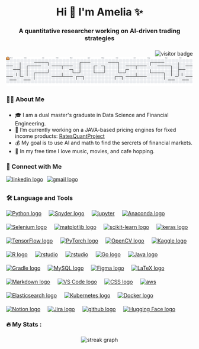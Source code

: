 <h1 align="center">Hi 👋 I'm Amelia ✨</h1>
<h3 align="center">A quantitative researcher working on AI-driven trading strategies</h3>

###

<div align="right">
  <img src="https://visitor-badge.laobi.icu/badge?page_id=hsuan5483.hsuan5483&left_color=%23FF8904&right_color=%23FF8904" alt="visitor badge" />
</div>

<picture>
  <source media="(prefers-color-scheme: dark)" srcset="https://raw.githubusercontent.com/hsuan5483/hsuan5483/output/pacman-contribution-graph-dark.svg">
  <source media="(prefers-color-scheme: light)" srcset="https://raw.githubusercontent.com/hsuan5483/hsuan5483/output/pacman-contribution-graph.svg">
  <img alt="pacman contribution graph" src="https://raw.githubusercontent.com/hsuan5483/hsuan5483/output/pacman-contribution-graph.svg">
</picture>

###

<h3 align="left">👩‍💻  About Me </h3>

###

<p align="left">

- 🎓 I am a dual master's graduate in Data Science and Financial Engineering. <!-- - 📊 I work as AI Data Scientist at a hedge fund.-->
- 🔭 I’m currently working on a JAVA-based pricing engines for fixed income products: [RatesQuantProject](https://github.com/hsuan5483/RatesQuantProject)
- 💰 My goal is to use AI and math to find the sercrets of financial markets.
- 🥳 In my free time I love music, movies, and cafe hopping.

</p>

###

<h3 align="left">🤝  Connect with Me</h3>

<div align="left" style="display: flex;">
  <a href="https://www.linkedin.com/in/pei-hsuan-hsu/" target="_blank" style="display: flex; align-items: center; gap: 10px;">
    <img src="https://img.shields.io/static/v1?message=LinkedIn&logo=linkedin&label=&color=0077B5&logoColor=white&labelColor=&style=for-the-badge" height="25" alt="linkedin logo" />
  </a>
  <a href="mailto:hsuan.hsuuu@gmail.com" target="_blank" style="display: flex; align-items: center; gap: 10px; margin-left: 10px;">
    <img src="https://img.shields.io/badge/Gmail-D14836?style=for-the-badge&logo=gmail&logoColor=white" height="25" alt="gmail logo" />
  </a>
</div>


###

<h3 align="left">🛠 Language and Tools</h3>

<div align="left" style="display: flex; flex-wrap: wrap; justify-content: flex-start; gap: 20px;">
  <a href="https://www.python.org/" target="_blank"><img src="https://cdn.jsdelivr.net/gh/devicons/devicon/icons/python/python-original.svg" width="40" height="40" alt="Python logo" /></a>
  <a href="https://www.spyder-ide.org" target="_blank"> <img src="https://raw.githubusercontent.com/devicons/devicon/refs/tags/v2.17.0/icons/spyder/spyder-original.svg" alt="Spyder logo" width="40" height="40"/></a>
  <a href="https://jupyter.org/" target="_blank"> <img src="https://cdn.jsdelivr.net/gh/devicons/devicon/icons/jupyter/jupyter-original-wordmark.svg" alt="jupyter" width="40" height="40"/></a>
  <a href="https://www.anaconda.com/" target="_blank"><img src="https://cdn.jsdelivr.net/gh/devicons/devicon/icons/anaconda/anaconda-original.svg" width="40" height="40" alt="Anaconda logo" /></a>
  <a href="https://www.selenium.dev/" target="_blank"><img src="https://cdn.jsdelivr.net/gh/devicons/devicon/icons/selenium/selenium-original.svg" width="40" height="40" alt="Selenium logo" /></a>
  <a href="https://matplotlib.org" target="_blank"><img src="https://raw.githubusercontent.com/devicons/devicon/refs/tags/v2.17.0/icons/matplotlib/matplotlib-original-wordmark.svg" width="40" height="40" alt="matplotlib logo" /></a>
  <a href="https://scikit-learn.org/" target="_blank"><img src="https://cdn.jsdelivr.net/gh/devicons/devicon/icons/scikitlearn/scikitlearn-original.svg" width="40" height="40" alt="scikit-learn logo" /></a>
  <a href="https://keras.io" target="_blank"><img src="https://raw.githubusercontent.com/devicons/devicon/refs/tags/v2.17.0/icons/keras/keras-original.svg" width="40" height="40" alt="keras logo" /></a>
  <a href="https://www.tensorflow.org/" target="_blank"><img src="https://cdn.jsdelivr.net/gh/devicons/devicon/icons/tensorflow/tensorflow-original.svg" width="40" height="40" alt="TensorFlow logo" /></a>
  <a href="https://pytorch.org/" target="_blank"><img src="https://cdn.jsdelivr.net/gh/devicons/devicon/icons/pytorch/pytorch-original.svg" width="40" height="40" alt="PyTorch logo" /></a>
  <a href="https://opencv.org/" target="_blank"><img src="https://cdn.jsdelivr.net/gh/devicons/devicon/icons/opencv/opencv-original.svg" width="40" height="40" alt="OpenCV logo" /></a>
<a href="https://www.kaggle.com" target="_blank"><img src="https://raw.githubusercontent.com/devicons/devicon/refs/tags/v2.17.0/icons/kaggle/kaggle-original.svg" width="40" height="40" alt="Kaggle logo" /></a>
  <a href="https://www.r-project.org/" target="_blank"><img src="https://cdn.jsdelivr.net/gh/devicons/devicon/icons/r/r-original.svg" width="40" height="40" alt="R logo" /></a>
  <a href="https://posit.co/download/rstudio-desktop/" target="_blank"> <img src="https://cdn.jsdelivr.net/gh/devicons/devicon/icons/rstudio/rstudio-original.svg" alt="rstudio" width="40" height="40" /></a>
  <a href="https://www.ibm.com/products/spss-statistics" target="_blank"><img src="https://raw.githubusercontent.com/devicons/devicon/refs/tags/v2.17.0/icons/spss/spss-original.svg" alt="rstudio" width="40" height="40" /></a>
  <a href="https://go.dev/" target="_blank"><img src="https://cdn.jsdelivr.net/gh/devicons/devicon/icons/go/go-original.svg" width="40" height="40" alt="Go logo" /></a>
  <a href="https://www.java.com/" target="_blank"><img src="https://cdn.jsdelivr.net/gh/devicons/devicon/icons/java/java-original.svg" width="40" height="40" alt="Java logo" /></a>
    <a href="https://gradle.org/" target="_blank"><img src="https://cdn.jsdelivr.net/gh/devicons/devicon/icons/gradle/gradle-original.svg" width="40" height="40" alt="Gradle logo" /></a>
  <a href="https://www.mysql.com/" target="_blank"><img src="https://cdn.jsdelivr.net/gh/devicons/devicon/icons/mysql/mysql-original.svg" width="40" height="40" alt="MySQL logo" /></a>
  <a href="https://www.figma.com/" target="_blank"><img src="https://cdn.jsdelivr.net/gh/devicons/devicon/icons/figma/figma-original.svg" width="40" height="40" alt="Figma logo" /></a>
  <a href="https://www.latex-project.org/" target="_blank"><img src="https://cdn.jsdelivr.net/gh/devicons/devicon/icons/latex/latex-original.svg" width="40" height="40" alt="LaTeX logo" /></a>
  <a href="https://daringfireball.net/projects/markdown/" target="_blank"><img src="https://cdn.jsdelivr.net/gh/devicons/devicon/icons/markdown/markdown-original.svg" width="40" height="40" alt="Markdown logo" /></a>
  <a href="https://code.visualstudio.com/" target="_blank"><img src="https://cdn.jsdelivr.net/gh/devicons/devicon/icons/vscode/vscode-original.svg" width="40" height="40" alt="VS Code logo" /></a>
  <a href="https://developer.mozilla.org/docs/Web/CSS" target="_blank"><img src="https://cdn.jsdelivr.net/gh/devicons/devicon/icons/css3/css3-original.svg" width="40" height="40" alt="CSS logo" /></a>
  <a href="https://aws.amazon.com/" target="_blank"><img src="https://img.icons8.com/color/512/amazon-web-services.png" alt="aws" width="40" height="40"/></a>
  <a href="https://www.elastic.co/elasticsearch/" target="_blank"><img src="https://cdn.jsdelivr.net/gh/devicons/devicon/icons/elasticsearch/elasticsearch-original.svg" width="40" height="40" alt="Elasticsearch logo" /></a>
  <a href="https://kubernetes.io/" target="_blank"><img src="https://cdn.jsdelivr.net/gh/devicons/devicon/icons/kubernetes/kubernetes-plain.svg" width="40" height="40" alt="Kubernetes logo" /></a>
  <a href="https://www.docker.com/" target="_blank"><img src="https://cdn.jsdelivr.net/gh/devicons/devicon/icons/docker/docker-original.svg" width="40" height="40" alt="Docker logo" /></a>
  <a href="https://www.notion.so/" target="_blank"><img src="https://cdn.jsdelivr.net/gh/devicons/devicon/icons/notion/notion-original.svg" width="40" height="40" alt="Notion logo" /></a>
    <a href="https://www.atlassian.com/software/jira" target="_blank"><img src="https://raw.githubusercontent.com/devicons/devicon/refs/tags/v2.17.0/icons/jira/jira-original.svg" width="40" height="40" alt="Jira logo" /></a>
    <a href="https://github.com" target="_blank"><img src="https://raw.githubusercontent.com/devicons/devicon/refs/tags/v2.17.0/icons/github/github-original.svg" width="40" height="40" alt="github logo" /></a>
  <a href="https://huggingface.co" target="_blank"><img src="https://cas-bridge.xethub.hf.co/xet-bridge-us/63d3eec885118edc0439bd98/b5b6c9df87c8c406e1f861d53537050e7f0ed7aaee4f7768fe9087ee7db54992?X-Amz-Algorithm=AWS4-HMAC-SHA256&X-Amz-Content-Sha256=UNSIGNED-PAYLOAD&X-Amz-Credential=cas%2F20251020%2Fus-east-1%2Fs3%2Faws4_request&X-Amz-Date=20251020T102447Z&X-Amz-Expires=3600&X-Amz-Signature=f955bd4a491301bb6a280b8d556b9a440e0df85fe0f497f4c82b7df0b684d30e&X-Amz-SignedHeaders=host&X-Xet-Cas-Uid=66f3a7b52d2e360fd3d1940c&response-content-disposition=inline%3B+filename*%3DUTF-8%27%27hf-logo.svg%3B+filename%3D%22hf-logo.svg%22%3B&response-content-type=image%2Fsvg%2Bxml&x-id=GetObject&Expires=1760959487&Policy=eyJTdGF0ZW1lbnQiOlt7IkNvbmRpdGlvbiI6eyJEYXRlTGVzc1RoYW4iOnsiQVdTOkVwb2NoVGltZSI6MTc2MDk1OTQ4N319LCJSZXNvdXJjZSI6Imh0dHBzOi8vY2FzLWJyaWRnZS54ZXRodWIuaGYuY28veGV0LWJyaWRnZS11cy82M2QzZWVjODg1MTE4ZWRjMDQzOWJkOTgvYjViNmM5ZGY4N2M4YzQwNmUxZjg2MWQ1MzUzNzA1MGU3ZjBlZDdhYWVlNGY3NzY4ZmU5MDg3ZWU3ZGI1NDk5MioifV19&Signature=YhJt99m94UUGoP-REIxW4EhwGtGy%7En64XaN7RKPMx9Hz8%7Ej-apjJAV8UUVL7YFVPKzC2CYoHnN5MdYbGnzk93vv9cXtJzUBt0xxttraqdGRDjJ4LbCbRPiQ9QL6OQvTPOALYrHNtL7wylS9TD0u6ThqmW4mE7riRheS-fAlAMyrLloEXJFT0-%7E07yBWUnwamN2q5E30JLrmiyu3TY%7EGcZ6HiGXtMoPmGM7K7ytqBbPoW9qvLMHjR1Z8EAIuh0W3hDqwjt8M-CwOy30MJ7jo2ssC25EJZGCEppNstUZm5IIdGqK0FAGlhDeXZm5cY6RpRPH3PLNA4LPhRYfxwSe268w__&Key-Pair-Id=K2L8F4GPSG1IFC" width="40" height="40" alt="Hugging Face logo" /></a>
</div>

###

<h3 align="left">🔥   My Stats :</h3>

###

<div align="center">
  <img src="https://streak-stats.demolab.com?user=hsuan5483&locale=en&mode=daily&theme=dark&hide_border=false&border_radius=5&order=3" height="220" alt="streak graph"  />
<!--
  <img src="https://github-readme-stats.vercel.app/api/top-langs?username=hsuan5483&locale=en&hide_title=false&layout=compact&card_width=320&theme=dracula&hide_border=false&order=2&exclude_repo=profile.md&hide=html&langs_count=10" height="150" alt="languages graph showing language usage in projects (not files), except HTML" />
</div>
-->
